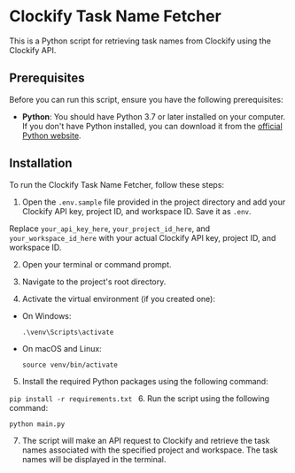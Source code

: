 # Clockify Task Name Fetcher

This is a Python script for retrieving task names from Clockify using the Clockify API.

## Prerequisites

Before you can run this script, ensure you have the following prerequisites:

- **Python**: You should have Python 3.7 or later installed on your computer. If you don't have Python installed, you can download it from the [official Python website](https://www.python.org/downloads/).

## Installation

To run the Clockify Task Name Fetcher, follow these steps:

1. Open the `.env.sample` file provided in the project directory and add your Clockify API key, project ID, and workspace ID. Save it as `.env`.

Replace `your_api_key_here`, `your_project_id_here`, and `your_workspace_id_here` with your actual Clockify API key, project ID, and workspace ID.

2. Open your terminal or command prompt.

3. Navigate to the project's root directory.

4. Activate the virtual environment (if you created one):

- On Windows:

  ```
  .\venv\Scripts\activate
  ```

- On macOS and Linux:

  ```
  source venv/bin/activate
  ```

5. Install the required Python packages using the following command:

``pip install -r requirements.txt
``
6. Run the script using the following command:

 ``
python main.py
``

7. The script will make an API request to Clockify and retrieve the task names associated with the specified project and workspace. The task names will be displayed in the terminal.

